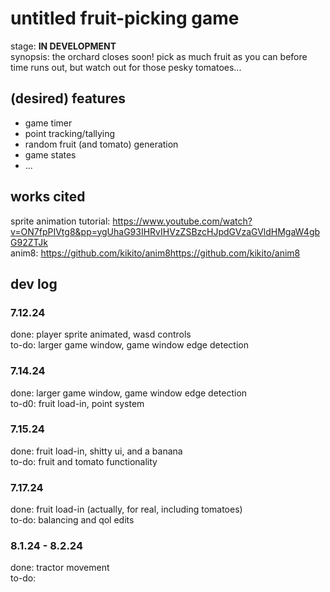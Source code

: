 # untitled fruit-picking game
stage: **IN DEVELOPMENT**
</br>
synopsis: the orchard closes soon! pick as much fruit as you can before time runs out, but watch out for those pesky tomatoes...

## (desired) features
* game timer
* point tracking/tallying
* random fruit (and tomato) generation
* game states
* ...

## works cited
sprite animation tutorial: https://www.youtube.com/watch?v=ON7fpPIVtg8&pp=ygUhaG93IHRvIHVzZSBzcHJpdGVzaGVldHMgaW4gbG92ZTJk
</br>
anim8: https://github.com/kikito/anim8https://github.com/kikito/anim8 

## dev log

### 7.12.24
done: player sprite animated, wasd controls
</br>
to-do: larger game window, game window edge detection

### 7.14.24
done: larger game window, game window edge detection
</br>
to-d0: fruit load-in, point system

### 7.15.24
done: fruit load-in, shitty ui, and a banana
</br>
to-do: fruit and tomato functionality

### 7.17.24
done: fruit load-in (actually, for real, including tomatoes)
</br>
to-do: balancing and qol edits

### 8.1.24 - 8.2.24
done: tractor movement
</br>
to-do: 

<!-- 
untitled fruit-picking game

* game timer: player has 60 secs to pick as many fruits as they can
* counter: keep track of how many fruits the player has picked
* random generation: a few different types of fruit will generate randomly in the game window. maybe each fruit is worth a different amount of points? collecting tomatoes get you minus points maybe…
* game states- a start screen that explains the premise of the game, the actual game, then a game over screen that shows how many fruits (and tomatoes) were picked
-->